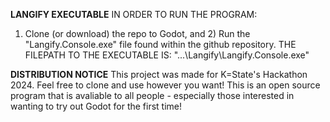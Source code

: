 **LANGIFY EXECUTABLE**
  IN ORDER TO RUN THE PROGRAM: 
  1) Clone (or download) the repo to Godot, and 2) Run the "Langify.Console.exe" file found within the github repository.
  THE FILEPATH TO THE EXECUTABLE IS: "...\Langify\Langify.Console.exe"


**DISTRIBUTION NOTICE**
This project was made for K=State's Hackathon 2024.
Feel free to clone and use however you want! This is an open source program that is avaliable to all people  - especially those interested in wanting to try out Godot for the first time!
